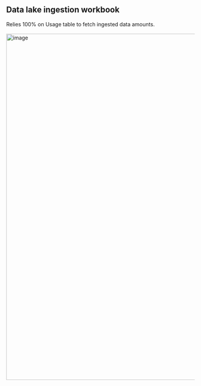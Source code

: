 ## Data lake ingestion workbook

Relies 100% on Usage table to fetch ingested data amounts.
<br/><br/>
<img width="1573" height="927" alt="image" src="https://github.com/user-attachments/assets/7c6522ba-1b15-4547-8254-964763dbcf77" />

